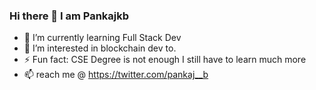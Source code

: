 

<!--
**pankaj-kb/pankaj-kb** is a ✨ _special_ ✨ repository because its `README.md` (this file) appears on your GitHub profile.

Here are some ideas to get you started:

- 🔭 I’m currently working on ...
- 🌱 I’m currently learning ...
- 👯 I’m looking to collaborate on ...
- 🤔 I’m looking for help with ...
- 💬 Ask me about ...
- 📫 How to reach me: ...
- 😄 Pronouns: ...
- ⚡ Fun fact: ...
-->

### Hi there 👋 I am Pankajkb
- 🌱 I’m currently learning Full Stack Dev
- 👀 I’m interested in blockchain dev to.
- ⚡ Fun fact: CSE Degree is not enough I still have to learn much more
- 📫 reach me @ https://twitter.com/pankaj__b

